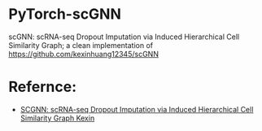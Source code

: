 # PyTorch-scGNN
scGNN: scRNA-seq Dropout Imputation via Induced Hierarchical Cell Similarity Graph; a clean implementation of https://github.com/kexinhuang12345/scGNN

# Refernce:
* [SCGNN: scRNA-seq Dropout Imputation via Induced Hierarchical Cell Similarity Graph Kexin](http://arxiv.org/abs/2008.03322)
